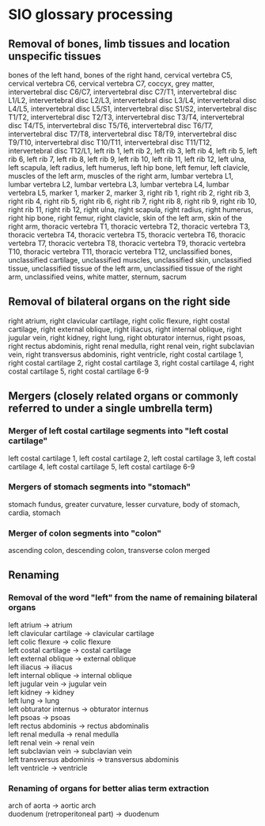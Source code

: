 # SIO glossary processing

## Removal of bones, limb tissues and location unspecific tissues

bones of the left hand, bones of the right hand, cervical vertebra C5, cervical vertebra C6, cervical vertebra C7, coccyx, grey matter, intervertebral disc C6/C7, intervertebral disc C7/T1, intervertebral disc L1/L2, intervertebral disc L2/L3, intervertebral disc L3/L4, intervertebral disc L4/L5, intervertebral disc L5/S1, intervertebral disc S1/S2, intervertebral disc T1/T2, intervertebral disc T2/T3, intervertebral disc T3/T4, intervertebral disc T4/T5, intervertebral disc T5/T6, intervertebral disc T6/T7, intervertebral disc T7/T8, intervertebral disc T8/T9, intervertebral disc T9/T10, intervertebral disc T10/T11, intervertebral disc T11/T12, intervertebral disc T12/L1, left rib 1, left rib 2, left rib 3, left rib 4, left rib 5, left rib 6, left rib 7, left rib 8, left rib 9, left rib 10, left rib 11, left rib 12, left ulna, left scapula, left radius, left humerus, left hip bone, left femur, left clavicle, muscles of the left arm, muscles of the right arm, lumbar vertebra L1, lumbar vertebra L2, lumbar vertebra L3, lumbar vertebra L4, lumbar vertebra L5, marker 1, marker 2, marker 3,  right rib 1, right rib 2, right rib 3, right rib 4, right rib 5, right rib 6, right rib 7, right rib 8, right rib 9, right rib 10, right rib 11, right rib 12, right ulna, right scapula, right radius, right humerus, right hip bone, right femur, right clavicle, skin of the left arm, skin of the right arm, thoracic vertebra T1, thoracic vertebra T2, thoracic vertebra T3, thoracic vertebra T4, thoracic vertebra T5, thoracic vertebra T6, thoracic vertebra T7, thoracic vertebra T8, thoracic vertebra T9, thoracic vertebra T10, thoracic vertebra T11, thoracic vertebra T12, unclassified bones, unclassified cartilage, unclassified muscles, unclassified skin, unclassified tissue, unclassified tissue of the left arm, unclassified tissue of the right arm, unclassified veins, white matter, sternum, sacrum

## Removal of bilateral organs on the right side

right atrium, right clavicular cartilage, right colic flexure, right costal cartilage, right external oblique, right iliacus, right internal oblique, right jugular vein, right kidney, right lung, right obturator internus, right psoas, right rectus abdominis, right renal medulla, right renal vein, right subclavian vein, right transversus abdominis, right ventricle, right costal cartilage 1, right costal cartilage 2, right costal cartilage 3, right costal cartilage 4, right costal cartilage 5, right costal cartilage 6-9

## Mergers (closely related organs or commonly referred to under a single umbrella term)

### Merger of left costal cartilage segments into "left costal cartilage"

left costal cartilage 1, left costal cartilage 2, left costal cartilage 3, left costal cartilage 4, left costal cartilage 5, left costal cartilage 6-9

### Mergers of stomach segments into "stomach"

stomach fundus, greater curvature, lesser curvature, body of stomach, cardia, stomach

### Merger of colon segments into "colon"

ascending colon, descending colon, transverse colon merged

## Renaming

### Removal of the word "left" from the name of remaining bilateral organs

left atrium &rarr; atrium\
left clavicular cartilage &rarr; clavicular cartilage\
left colic flexure &rarr; colic flexure\
left costal cartilage &rarr; costal cartilage\
left external oblique &rarr; external oblique\
left iliacus &rarr; iliacus\
left internal oblique &rarr; internal oblique\
left jugular vein &rarr; jugular vein\
left kidney &rarr; kidney\
left lung &rarr; lung\
left obturator internus &rarr; obturator internus\
left psoas &rarr; psoas\
left rectus abdominis &rarr; rectus abdominalis\
left renal medulla &rarr; renal medulla\
left renal vein &rarr; renal vein\
left subclavian vein &rarr; subclavian vein\
left transversus abdominis &rarr; transversus abdominis\
left ventricle &rarr; ventricle
  
### Renaming of organs for better alias term extraction

arch of aorta &rarr; aortic arch\
duodenum (retroperitoneal part) &rarr; duodenum
